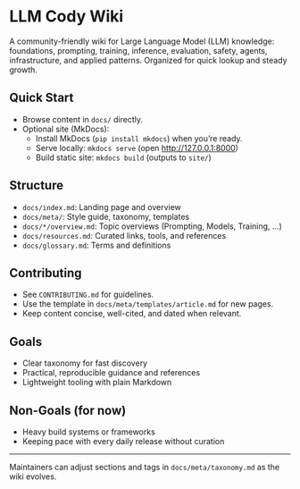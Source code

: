 # LLM Cody Wiki

A community-friendly wiki for Large Language Model (LLM) knowledge: foundations, prompting, training, inference, evaluation, safety, agents, infrastructure, and applied patterns. Organized for quick lookup and steady growth.

## Quick Start
- Browse content in `docs/` directly.
- Optional site (MkDocs):
  - Install MkDocs (`pip install mkdocs`) when you’re ready.
  - Serve locally: `mkdocs serve` (open http://127.0.0.1:8000)
  - Build static site: `mkdocs build` (outputs to `site/`)

## Structure
- `docs/index.md`: Landing page and overview
- `docs/meta/`: Style guide, taxonomy, templates
- `docs/*/overview.md`: Topic overviews (Prompting, Models, Training, ...)
- `docs/resources.md`: Curated links, tools, and references
- `docs/glossary.md`: Terms and definitions

## Contributing
- See `CONTRIBUTING.md` for guidelines.
- Use the template in `docs/meta/templates/article.md` for new pages.
- Keep content concise, well-cited, and dated when relevant.

## Goals
- Clear taxonomy for fast discovery
- Practical, reproducible guidance and references
- Lightweight tooling with plain Markdown

## Non-Goals (for now)
- Heavy build systems or frameworks
- Keeping pace with every daily release without curation

---
Maintainers can adjust sections and tags in `docs/meta/taxonomy.md` as the wiki evolves.
